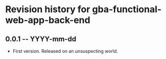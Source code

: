 # Revision history for gba-functional-web-app-back-end

## 0.0.1 -- YYYY-mm-dd

* First version. Released on an unsuspecting world.
